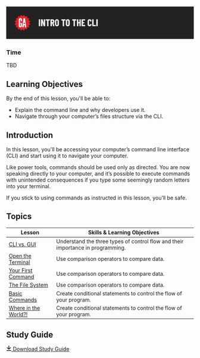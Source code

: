 ![Intro to the CLI](./assets/hero.png)

### Time

TBD

## Learning Objectives

By the end of this lesson, you'll be able to:

* Explain the command line and why developers use it.
* Navigate through your computer’s files structure via the CLI.

## Introduction

In this lesson, you'll be accessing your computer’s command line interface (CLI) and start using it to navigate your computer.

Like power tools, commands should be used only as directed. You are now speaking directly to your computer, and it’s possible to execute commands with unintended consequences if you type some seemingly random letters into your terminal.

If you stick to using commands as instructed in this lesson, you’ll be safe.

## Topics

| Lesson | Skills & Learning Objectives |
| ------ | ---------------------------- |
| [CLI vs. GUI](./cli-vs-gui/README.md)                                 | Understand the three types of control flow and their importance in programming. |
| [Open the Terminal](./open-the-terminal/README.md) | Use comparison operators to compare data.                                       |
| [Your First Command](./your-first-command/README.md) | Use comparison operators to compare data.                                       |
| [The File System](./the-file-system/README.md) | Use comparison operators to compare data.                                       |
| [Basic Commands](./basic-commands/README.md)                         | Create conditional statements to control the flow of your program.              |
| [Where in the World?!](./where-in-the-world/README.md)                         | Create conditional statements to control the flow of your program.              |

## Study Guide

<a href="https://ga-create-api.s3.amazonaws.com/studyguides/accessing-and-navigating-the-c-1ea8f5.pdf" target="_blank" download="control_flow_study_guide.pdf" class="ant-btn" data-trackable="true" data-track-category="study guide" data-track-section="lesson page" data-track-action="download study guide"><span role="img" class="anticon"><svg viewBox="0 0 16 16" width="1em" height="1em" fill="currentColor" aria-hidden="true" focusable="false" class=""><g class="download_svg__nc-icon-wrapper"><path d="M8 12c.3 0 .5-.1.7-.3L14.4 6 13 4.6l-4 4V0H7v8.6l-4-4L1.6 6l5.7 5.7c.2.2.4.3.7.3z"></path><path data-color="color-2" d="M1 14h14v2H1z"></path></g></svg></span><span> Download Study Guide</span></a>
